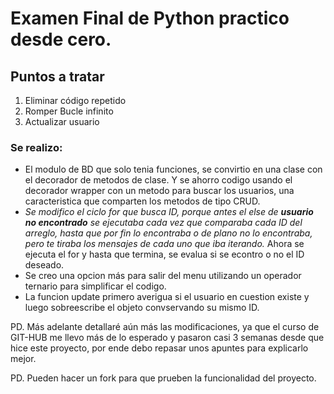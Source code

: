 # Examen Final de Python practico desde cero. 

## Puntos a tratar
1. Eliminar código repetido
2. Romper Bucle infinito
3. Actualizar usuario

### Se realizo: 
* El modulo de BD que solo tenia funciones, se convirtio en una clase con  el decorador de metodos de clase. Y se ahorro codigo usando el decorador wrapper con un metodo para buscar los usuarios, una caracteristica que comparten los metodos de tipo CRUD. 
* *Se modifico el ciclo for que busca ID, porque antes el else de **usuario no encontrado** se ejecutaba cada vez que comparaba cada ID del arreglo, hasta que por fin lo encontraba o de plano no lo encontraba, pero te tiraba los mensajes de cada uno que iba iterando.* Ahora se ejecuta el for y hasta que termina, se evalua si se econtro o no el ID deseado.
* Se creo una opcion más para salir del menu utilizando un operador ternario para simplificar el codigo.
* La funcion update primero averigua si el usuario en cuestion existe y luego sobreescribe el objeto convservando su mismo ID.

PD. Más adelante detallaré aún más las modificaciones, ya que el curso de GIT-HUB me llevo más de lo esperado y pasaron casi 3 semanas desde que hice este proyecto, por ende debo repasar unos apuntes para explicarlo mejor.

PD. Pueden hacer un fork para que prueben la funcionalidad del proyecto.